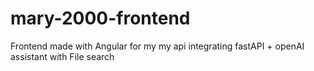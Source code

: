 # mary-2000-frontend
Frontend made with Angular for my my api integrating fastAPI + openAI assistant with File search
